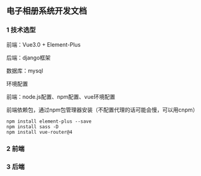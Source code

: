 ## 电子相册系统开发文档

### 1 技术选型

前端：Vue3.0 + Element-Plus

后端：django框架

数据库：mysql

环境配置

前端：node.js配置、npm配置、vue环境配置

前端依赖包，通过npm包管理器安装（不配置代理的话可能会慢，可以用cnpm）

```
npm install element-plus --save
npm install sass -D
npm install vue-router@4
```





### 2 前端



### 3 后端













